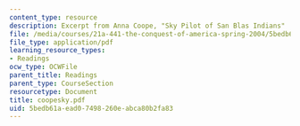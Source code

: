 ```yaml
---
content_type: resource
description: Excerpt from Anna Coope, "Sky Pilot of San Blas Indians"
file: /media/courses/21a-441-the-conquest-of-america-spring-2004/5bedb61aead07498260eabca80b2fa83_coopesky.pdf
file_type: application/pdf
learning_resource_types:
- Readings
ocw_type: OCWFile
parent_title: Readings
parent_type: CourseSection
resourcetype: Document
title: coopesky.pdf
uid: 5bedb61a-ead0-7498-260e-abca80b2fa83
---
```

